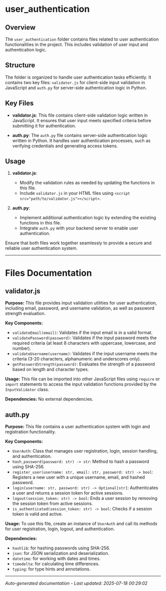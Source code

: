 # user_authentication

## Overview
The `user_authentication` folder contains files related to user authentication functionalities in the project. This includes validation of user input and authentication logic.

## Structure
The folder is organized to handle user authentication tasks efficiently. It contains two key files: `validator.js` for client-side input validation in JavaScript and `auth.py` for server-side authentication logic in Python.

## Key Files
- **validator.js**: This file contains client-side validation logic written in JavaScript. It ensures that user input meets specified criteria before submitting it for authentication.
  
- **auth.py**: The `auth.py` file contains server-side authentication logic written in Python. It handles user authentication processes, such as verifying credentials and generating access tokens.

## Usage
1. **validator.js**:
   - Modify the validation rules as needed by updating the functions in this file.
   - Include `validator.js` in your HTML files using `<script src="path/to/validator.js"></script>`.

2. **auth.py**:
   - Implement additional authentication logic by extending the existing functions in this file.
   - Integrate `auth.py` with your backend server to enable user authentication.

Ensure that both files work together seamlessly to provide a secure and reliable user authentication system.

---

# Files Documentation

## validator.js

**Purpose:** This file provides input validation utilities for user authentication, including email, password, and username validation, as well as password strength evaluation.

**Key Components:**
- `validateEmail(email)`: Validates if the input email is in a valid format.
- `validatePassword(password)`: Validates if the input password meets the required criteria (at least 8 characters with uppercase, lowercase, and number).
- `validateUsername(username)`: Validates if the input username meets the criteria (3-20 characters, alphanumeric and underscores only).
- `getPasswordStrength(password)`: Evaluates the strength of a password based on length and character types.

**Usage:** This file can be imported into other JavaScript files using `require` or `import` statements to access the input validation functions provided by the `InputValidator` class.

**Dependencies:** No external dependencies.

## auth.py

**Purpose:** This file contains a user authentication system with login and registration functionality.

**Key Components:**
- `UserAuth`: Class that manages user registration, login, session handling, and authentication.
- `hash_password(password: str) -> str`: Method to hash a password using SHA-256.
- `register_user(username: str, email: str, password: str) -> bool`: Registers a new user with a unique username, email, and hashed password.
- `login(username: str, password: str) -> Optional[str]`: Authenticates a user and returns a session token for active sessions.
- `logout(session_token: str) -> bool`: Ends a user session by removing the session token from active sessions.
- `is_authenticated(session_token: str) -> bool`: Checks if a session token is valid and active.

**Usage:** To use this file, create an instance of `UserAuth` and call its methods for user registration, login, logout, and authentication.

**Dependencies:** 
- `hashlib`: for hashing passwords using SHA-256.
- `json`: for JSON serialization and deserialization.
- `datetime`: for working with dates and times.
- `timedelta`: for calculating time differences.
- `typing`: for type hints and annotations.

---
*Auto-generated documentation - Last updated: 2025-07-18 00:29:02*
